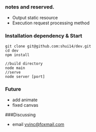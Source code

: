 ### notes and reserved. 

 * Output static resource
 * Execution request processing method

### Installation dependency & Start
```
git clone git@github.com:shui14/dev.git
cd dev
npm install

//build directory
node main
//serve
node server [port]
```

### Future
* add animate
* fixed canvas

###Discussing
* email <vvinc@foxmail.com>
